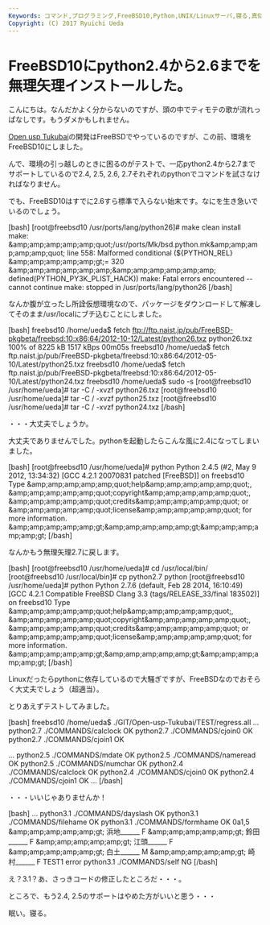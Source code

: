```yaml
---
Keywords: コマンド,プログラミング,FreeBSD10,Python,UNIX/Linuxサーバ,寝る,真似しない方がいいかも
Copyright: (C) 2017 Ryuichi Ueda
---
```


# <!--:ja-->FreeBSD10にpython2.4から2.6までを無理矢理インストールした。<!--:-->
<!--:ja-->こんにちは。なんだかよく分からないのですが、頭の中でティモテの歌が流れっぱなしです。もうダメかもしれません。

<a href="https://github.com/usp-engineers-community/Open-usp-Tukubai" target="_blank">Open usp Tukubai</a>の開発はFreeBSDでやっているのですが、この前、環境をFreeBSD10にしました。

<!--:--><!--more--><!--:ja-->

んで、環境の引っ越しのときに困るのがテストで、一応python2.4から2.7までサポートしているので2.4, 2.5, 2.6, 2.7それぞれのpythonでコマンドを試さなければなりません。

でも、FreeBSD10はすでに2.6すら標準で入らない始末です。なにを生き急いでいるのでしょう。

[bash]
[root\@freebsd10 /usr/ports/lang/python26]# make clean install
make: &amp;amp;amp;amp;amp;amp;quot;/usr/ports/Mk/bsd.python.mk&amp;amp;amp;amp;amp;amp;quot; line 558: Malformed conditional (${PYTHON_REL} &amp;amp;amp;amp;amp;amp;gt;= 320 &amp;amp;amp;amp;amp;amp;amp;&amp;amp;amp;amp;amp;amp;amp; defined(PYTHON_PY3K_PLIST_HACK))
make: Fatal errors encountered -- cannot continue
make: stopped in /usr/ports/lang/python26
[/bash]

なんか腹が立ったし所詮仮想環境なので、パッケージをダウンロードして解凍してそのまま/usr/localにブチ込むことにしました。

[bash]
freebsd10 /home/ueda$ fetch ftp://ftp.naist.jp/pub/FreeBSD-pkgbeta/freebsd:10:x86:64/2012-10-12/Latest/python26.txz
python26.txz 100% of 8225 kB 1517 kBps 00m05s
freebsd10 /home/ueda$ fetch ftp.naist.jp/pub/FreeBSD-pkgbeta/freebsd:10:x86:64/2012-05-10/Latest/python25.txz
freebsd10 /home/ueda$ fetch ftp.naist.jp/pub/FreeBSD-pkgbeta/freebsd:10:x86:64/2012-05-10/Latest/python24.txz
freebsd10 /home/ueda$ sudo -s
[root\@freebsd10 /usr/home/ueda]# tar -C / -xvzf python26.txz
[root\@freebsd10 /usr/home/ueda]# tar -C / -xvzf python25.txz
[root\@freebsd10 /usr/home/ueda]# tar -C / -xvzf python24.txz
[/bash]

・・・大丈夫でしょうか。

大丈夫でありませんでした。pythonを起動したらこんな風に2.4になってしまいました。

[bash]
[root\@freebsd10 /usr/home/ueda]# python
Python 2.4.5 (#2, May 9 2012, 13:34:32) 
[GCC 4.2.1 20070831 patched [FreeBSD]] on freebsd10
Type &amp;amp;amp;amp;amp;amp;quot;help&amp;amp;amp;amp;amp;amp;quot;, &amp;amp;amp;amp;amp;amp;quot;copyright&amp;amp;amp;amp;amp;amp;quot;, &amp;amp;amp;amp;amp;amp;quot;credits&amp;amp;amp;amp;amp;amp;quot; or &amp;amp;amp;amp;amp;amp;quot;license&amp;amp;amp;amp;amp;amp;quot; for more information.
&amp;amp;amp;amp;amp;amp;gt;&amp;amp;amp;amp;amp;amp;gt;&amp;amp;amp;amp;amp;amp;gt; 
[/bash]

なんかもう無理矢理2.7に戻します。

[bash]
[root\@freebsd10 /usr/home/ueda]# cd /usr/local/bin/
[root\@freebsd10 /usr/local/bin]# cp python2.7 python
[root\@freebsd10 /usr/home/ueda]# python
Python 2.7.6 (default, Feb 28 2014, 16:10:49) 
[GCC 4.2.1 Compatible FreeBSD Clang 3.3 (tags/RELEASE_33/final 183502)] on freebsd10
Type &amp;amp;amp;amp;amp;amp;quot;help&amp;amp;amp;amp;amp;amp;quot;, &amp;amp;amp;amp;amp;amp;quot;copyright&amp;amp;amp;amp;amp;amp;quot;, &amp;amp;amp;amp;amp;amp;quot;credits&amp;amp;amp;amp;amp;amp;quot; or &amp;amp;amp;amp;amp;amp;quot;license&amp;amp;amp;amp;amp;amp;quot; for more information.
&amp;amp;amp;amp;amp;amp;gt;&amp;amp;amp;amp;amp;amp;gt;&amp;amp;amp;amp;amp;amp;gt; 
[/bash]

Linuxだったらpythonに依存しているので大騒ぎですが、FreeBSDなのでおそらく大丈夫でしょう（超適当）。

とりあえずテストしてみました。

[bash]
freebsd10 /home/ueda$ ./GIT/Open-usp-Tukubai/TEST/regress.all 
...
python2.7 ./COMMANDS/calclock OK
python2.7 ./COMMANDS/cjoin0 OK
python2.7 ./COMMANDS/cjoin1 OK

...
python2.5 ./COMMANDS/mdate OK
python2.5 ./COMMANDS/nameread OK
python2.5 ./COMMANDS/numchar OK
python2.4 ./COMMANDS/calclock OK
python2.4 ./COMMANDS/cjoin0 OK
python2.4 ./COMMANDS/cjoin1 OK
...
[/bash]

・・・いいじゃありませんか！

[bash]
...
python3.1 ./COMMANDS/dayslash OK
python3.1 ./COMMANDS/filehame OK
python3.1 ./COMMANDS/formhame OK
0a1,5
&amp;amp;amp;amp;amp;amp;gt; 浜地______ F
&amp;amp;amp;amp;amp;amp;gt; 鈴田______ F
&amp;amp;amp;amp;amp;amp;gt; 江頭______ F
&amp;amp;amp;amp;amp;amp;gt; 白土______ M
&amp;amp;amp;amp;amp;amp;gt; 崎村______ F
TEST1 error
python3.1 ./COMMANDS/self NG
[/bash]

え？3.1？あ、さっきコードの修正したところだ・・・。

ところで、もう2.4, 2.5のサポートはやめた方がいいと思う・・・


眠い。寝る。<!--:-->
